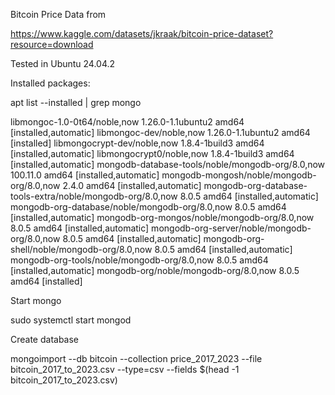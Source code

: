 Bitcoin Price Data from

https://www.kaggle.com/datasets/jkraak/bitcoin-price-dataset?resource=download

Tested in Ubuntu 24.04.2

Installed packages:

apt list --installed  | grep mongo

libmongoc-1.0-0t64/noble,now 1.26.0-1.1ubuntu2 amd64 [installed,automatic]
libmongoc-dev/noble,now 1.26.0-1.1ubuntu2 amd64 [installed]
libmongocrypt-dev/noble,now 1.8.4-1build3 amd64 [installed,automatic]
libmongocrypt0/noble,now 1.8.4-1build3 amd64 [installed,automatic]
mongodb-database-tools/noble/mongodb-org/8.0,now 100.11.0 amd64 [installed,automatic]
mongodb-mongosh/noble/mongodb-org/8.0,now 2.4.0 amd64 [installed,automatic]
mongodb-org-database-tools-extra/noble/mongodb-org/8.0,now 8.0.5 amd64 [installed,automatic]
mongodb-org-database/noble/mongodb-org/8.0,now 8.0.5 amd64 [installed,automatic]
mongodb-org-mongos/noble/mongodb-org/8.0,now 8.0.5 amd64 [installed,automatic]
mongodb-org-server/noble/mongodb-org/8.0,now 8.0.5 amd64 [installed,automatic]
mongodb-org-shell/noble/mongodb-org/8.0,now 8.0.5 amd64 [installed,automatic]
mongodb-org-tools/noble/mongodb-org/8.0,now 8.0.5 amd64 [installed,automatic]
mongodb-org/noble/mongodb-org/8.0,now 8.0.5 amd64 [installed]

Start mongo

sudo systemctl start mongod


Create database

mongoimport --db bitcoin --collection price_2017_2023 --file bitcoin_2017_to_2023.csv --type=csv --fields $(head -1 bitcoin_2017_to_2023.csv)
